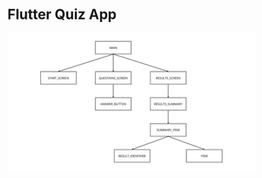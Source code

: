 # Flutter Quiz App

<p align="center">
  <img src="./MAIN.DART.png" alt="STRUTTURA MOBILE-APP FLUTTER">
</p>
